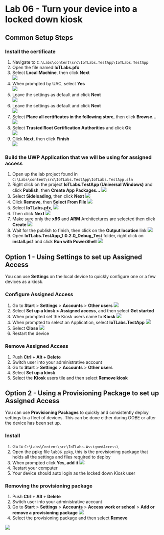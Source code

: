 # Lab 06 - Turn your device into a locked down kiosk

## Common Setup Steps

### Install the certificate

1. Navigate to `C:\Labs\content\src\IoTLabs.TestApp\IoTLabs.TestApp`
2. Open the file named **IoTLabs.pfx**
3. Select **Local Machine**, then click **Next**\
![](./media/lab06/import-certificate.jpg)
4. When prompted by UAC, select **Yes**\
![](./media/lab06/uac.jpg)
5. Leave the settings as default and click **Next**\
![](./media/lab06/cert-location.jpg)
6. Leave the settings as default and click **Next**\
![](./media/lab06/cert-protection.jpg)
7. Select **Place all certificates in the following store**, then click **Browse...**\
![](./media/lab06/store-select.jpg)
8. Select **Trusted Root Certification Authorities** and click **Ok**\
![](./media/lab06/certificate-installation.jpg)
9. Click **Next**, then click **Finish**\
![](./media/lab06/cert-final.jpg)

### Build the UWP Application that we will be using for assigned access

1.	Open up the lab project found in `C:\Labs\content\src\IoTLabs.TestApp\IoTLabs.TestApp.sln`
2.	Right click on the project **IoTLabs.TestApp (Universal Windows)** and click **Publish**, then **Create App Packages...**
   ![](./media/lab06/publish.jpg)
3.	Select **Sideloading**, then click **Next**
   ![](./media/lab06/sideload.png)
4.	Click **Remove**, then **Select From File** 
   ![](./media/lab06/select-cert.png)
5.  Select **IoTLabs.pfx**,
   ![](./media/lab06/IoTLabs-cert.jpg)
6.  Then click **Next**
   ![](./media/lab06/chosen-cert.png)
7.	Make sure only the **x86** and **ARM** Architectures are selected then click **Create**
   ![](./media/lab06/architecture.png)
8.	Wait for the publish to finish, then click on the **Output location** link
   ![](./media/lab06/finished-publishing.png)
9.	Open **IoTLabs.TestApp_1.0.2.0_Debug_Test** folder, right click on **install.ps1** and click **Run with PowerShell**
   ![](./media/lab06/install-script.jpg)

## Option 1 - Using Settings to set up Assigned Access

You can use **Settings** on the local device to quickly configure one or a few devices as a kiosk. 

### Configure Assigned Access
1.  Go to **Start** > **Settings** > **Accounts** > **Other users**
   ![](./media/lab06/assigned-access.jpg)
2.  Select **Set up a kiosk > Assigned access**, and then select **Get started**
3.  When prompted set the Kiosk users name to **Kiosk**
   ![](./media/lab06/setting-up-kiosk.jpg)
4.  When prompted to select an Application, select **IoTLabs.TestApp**
   ![](./media/lab06/select-app.jpg)
5.  Select **Close**
   ![](./media/lab06/kiosk-done.jpg)
6.  Restart the device

### Remove Assigned Access
1. Push **Ctrl + Alt + Delete**
2. Switch user into your administrative account
3. Go to **Start** > **Settings** > **Accounts** > **Other users**
4. Select **Set up a kiosk**
3. Select the **Kiosk** users tile and then select **Remove kiosk**

## Option 2 - Using a Provisioning Package to set up Assigned Access

You can use **Provisioning Packages** to quickly and consistently deploy settings to a fleet of devices. This can be done either during OOBE or after the device has been set up.

### Install

1. Go to `C:\Labs\Content\src\IoTLabs.AssignedAccess\`
2. Open the ppkg file `lab06.ppkg`, this is the provisioning package that holds all the settings and files required to deploy
3. When prompted click **Yes, add it**
![](./media/lab06/add-package.jpg)
4. Restart your computer
5. Your device should auto login as the locked down Kiosk user

### Removing the provisioning package 

1. Push **Ctrl + Alt + Delete**
2. Switch user into your administrative account
3. Go to **Start** > **Settings** > **Accounts** > **Access work or school** > **Add or remove a provisioning package**
   ![](./media/lab06/add-remove-package.jpg)
4. Select the provisioning package and then select **Remove**
   
![](./media/lab06/remove-package.jpg)
